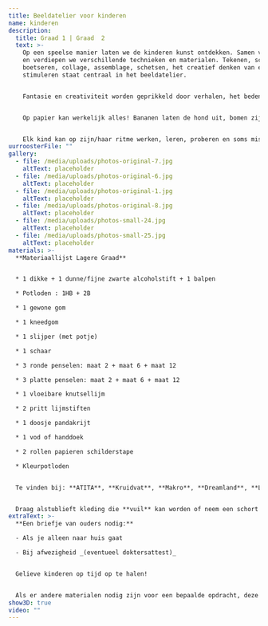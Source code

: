 ```yaml
---
title: Beeldatelier voor kinderen
name: kinderen
description:
  title: Graad 1 | Graad  2
  text: >-
    Op een speelse manier laten we de kinderen kunst ontdekken. Samen verkennen
    en verdiepen we verschillende technieken en materialen. Tekenen, schilderen,
    boetseren, collage, assemblage, schetsen, het creatief denken van elk kind
    stimuleren staat centraal in het beeldatelier.


    Fantasie en creativiteit worden geprikkeld door verhalen, het bedenken van concepten en vervolgens het uitvoeren van ideeën. Er is ruimte voor de expressie van gedachten en emoties. 


    Op papier kan werkelijk alles! Bananen laten de hond uit, bomen zijn blauw en kersen plots geel. Er wordt op maat van de kinderen gerefereerd naar bekende kunstenaars.


    Elk kind kan op zijn/haar ritme werken, leren, proberen en soms mislukken. Net als Picasso geloven we dat elk kind een kunstenaar is.
uurroosterFile: ""
gallery:
  - file: /media/uploads/photos-original-7.jpg
    altText: placeholder
  - file: /media/uploads/photos-original-6.jpg
    altText: placeholder
  - file: /media/uploads/photos-original-1.jpg
    altText: placeholder
  - file: /media/uploads/photos-original-8.jpg
    altText: placeholder
  - file: /media/uploads/photos-small-24.jpg
    altText: placeholder
  - file: /media/uploads/photos-small-25.jpg
    altText: placeholder
materials: >-
  **Materiaallijst Lagere Graad**


  * 1 dikke + 1 dunne/fijne zwarte alcoholstift + 1 balpen

  * Potloden : 1HB + 2B

  * 1 gewone gom

  * 1 kneedgom

  * 1 slijper (met potje)

  * 1 schaar

  * 3 ronde penselen: maat 2 + maat 6 + maat 12

  * 3 platte penselen: maat 2 + maat 6 + maat 12

  * 1 vloeibare knutsellijm

  * 2 pritt lijmstiften

  * 1 doosje pandakrijt

  * 1 vod of handdoek

  * 2 rollen papieren schilderstape

  * Kleurpotloden


  Te vinden bij: **ATITA**, **Kruidvat**, **Makro**, **Dreamland**, **Lucas creativ**, **Schleiper**.


  Draag alstublieft kleding die **vuil** kan worden of neem een schort mee.
extraText: >-
  **Een briefje van ouders nodig:**

  - Als je alleen naar huis gaat

  - Bij afwezigheid _(eventueel doktersattest)_


  Gelieve kinderen op tijd op te halen!


  Als er andere materialen nodig zijn voor een bepaalde opdracht, deze is voorlopig gemaakt door de leraar gecommuniceerd.
show3D: true
video: ""
---
```

